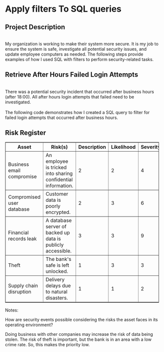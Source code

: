 <h1>Apply filters To SQL queries</h1>


<h2>Project Description</h2>
<br> My organization is working to make their system more secure. It is my job to ensure the system is safe, investigate all potential security issues, and update employee computers as needed. 
The following steps provide examples of how I used SQL with filters to perform security-related tasks.
<br/>
<h2>Retrieve After Hours Failed Login Attempts
</h2>
<br>There was a potential security incident that occurred after business hours (after 18:00). All after hours login attempts that failed need to be investigated.</br>
<br>The following code demonstrates how I created a SQL query to filter for failed login attempts that occurred after business hours.<br>


<h2>Risk Register</h2>

   <table border="1">
  <tr>
    <th>Asset</th>
    <th>Risk(s)</th>
    <th>Description</th>
    <th>Likelihood</th>
    <th>Severity</th>
    <th>Priority</th>
  </tr>
  <tr>
    <td>Business email compromise</td>
    <td>An employee is tricked into sharing confidential information.</td>
    <td>2</td>
    <td>2</td>
    <td>4</td>
    <td>4</td>
  </tr>
  <tr>
    <td>Compromised user database</td>
    <td>Customer data is poorly encrypted.</td>
    <td>2</td>
    <td>3</td>
    <td>6</td>
    <td>6</td>
  </tr>
  <tr>
    <td>Financial records leak</td>
    <td>A database server of backed up data is publicly accessible.</td>
    <td>3</td>
    <td>3</td>
    <td>9</td>
    <td>9</td>
  </tr>
  <tr>
    <td>Theft</td>
    <td>The bank's safe is left unlocked.</td>
    <td>1</td>
    <td>3</td>
    <td>3</td>
    <td>3</td>
  </tr>
  <tr>
    <td>Supply chain disruption</td>
    <td>Delivery delays due to natural disasters.</td>
    <td>1</td>
    <td>1</td>
    <td>2</td>
    <td>2</td>
  </tr>
</table>
<p>Notes:</p>
<p>How are security events possible considering the risks the asset faces in its operating environment? 
  
  Doing business with other companies may increase the risk of data being stolen. The risk of theft is important, but the bank is in an area with a low crime rate. So, this makes the priority low.</p>
